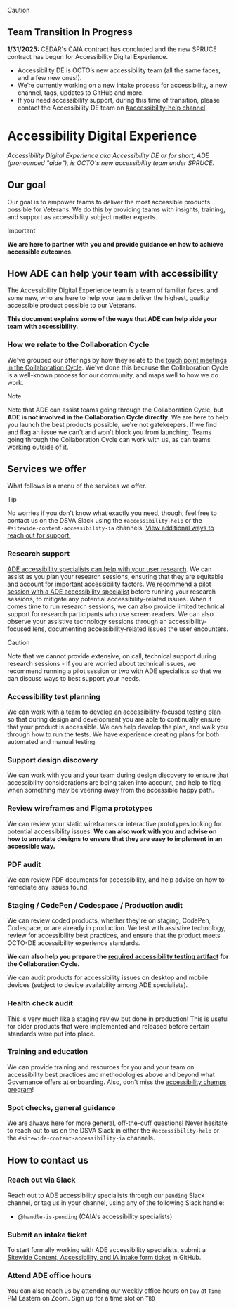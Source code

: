 > [!CAUTION]
> ## Team Transition In Progress
> **1/31/2025:** CEDAR's CAIA contract has concluded and the new SPRUCE contract has begun for Accessibility Digital Experience.
> - Accessibility DE is OCTO’s new accessibility team (all the same faces, and a few new ones!).
> - We’re currently working on a new intake process for accessibility, a new channel, tags, updates to GitHub and more.
> - If you need accessibility support, during this time of transition, please contact the Accessibility DE team on [#accessibility-help channel](https://dsva.slack.com/archives/C8E985R32).



# Accessibility Digital Experience

_Accessibility Digital Experience aka Accessibility DE or for short, ADE (pronounced "aide"), is OCTO's new accessibility team under SPRUCE._
## Our goal
Our goal is to empower teams to deliver the most accessible products possible for Veterans. We do this by providing teams with insights, training, and support as accessibility subject matter experts.

> [!IMPORTANT]
> **We are here to partner with you and provide guidance on how to achieve accessible outcomes**.

## How ADE can help your team with accessibility
The Accessibility Digital Experience team is a team of familiar faces, and some new, who are here to help your team deliver the highest, quality accessible product possible to our Veterans. 

**This document explains some of the ways that ADE can help aide your team with accessibility.**

### How we relate to the Collaboration Cycle
We've grouped our offerings by how they relate to the [touch point meetings in the Collaboration Cycle](https://depo-platform-documentation.scrollhelp.site/collaboration-cycle/). We've done this because the Collaboration Cycle is a well-known process for our community, and maps well to how we do work. 

> [!NOTE]
> Note that ADE can assist teams going through the Collaboration Cycle, but **ADE is not involved in the Collaboration Cycle directly**. We are here to help you launch the best products possible, we're not gatekeepers. If we find and flag an issue we can't and won't block you from launching. Teams going through the Collaboration Cycle can work with us, as can teams working outside of it.

## Services we offer
What follows is a menu of the services we offer. 
> [!TIP]
> No worries if you don't know what exactly you need, though, feel free to contact us on the DSVA Slack using the `#accessibility-help` or the `#sitewide-content-accessibility-ia` channels. [View additional ways to reach out for support.](https://github.com/department-of-veterans-affairs/va.gov-team/edit/master/teams/CAIA/accessibility/README.md#how-to-contact-us)

### Research support
[ADE accessibility specialists can help with your user research](https://github.com/department-of-veterans-affairs/va.gov-team/issues/new?template=caia-a11y-research.yaml). We can assist as you plan your research sessions, ensuring that they are equitable and account for important accessibility factors. [We recommend a pilot session with a ADE accessibility specialist](https://github.com/department-of-veterans-affairs/va.gov-team/blob/master/teams/CAIA/accessibility/assistive-tech-pilot-guide.md) before running your research sessions, to mitigate any potential accessibility-related issues. When it comes time to run research sessions, we can also provide limited technical support for research participants who use screen readers. We can also observe your assistive technology sessions through an accessibility-focused lens, documenting accessibility-related issues the user encounters. 
> [!CAUTION]
> Note that we cannot provide extensive, on call, technical support during research sessions - if you are worried about technical issues, we recommend running a pilot session or two with ADE specialists so that we can discuss ways to best support your needs.

### Accessibility test planning
We can work with a team to develop an accessibility-focused testing plan so that during design and development you are able to continually ensure that your product is accessible. We can help develop the plan, and walk you through how to run the tests. We have experience creating plans for both automated and manual testing.

### Support design discovery
We can work with you and your team during design discovery to ensure that accessibility considerations are being taken into account, and help to flag when something may be veering away from the accessible happy path.

### Review wireframes and Figma prototypes
We can review your static wireframes or interactive prototypes looking for potential accessibility issues. **We can also work with you and advise on how to annotate designs to ensure that they are easy to implement in an accessible way.**

### PDF audit
We can review PDF documents for accessibility, and help advise on how to remediate any issues found.

### Staging / CodePen / Codespace / Production audit
We can review coded products, whether they're on staging, CodePen, Codespace, or are already in production. We test with assistive technology, review for accessibility best practices, and ensure that the product meets OCTO-DE accessibility experience standards. 

**We can also help you prepare the [required accessibility testing artifact](https://depo-platform-documentation.scrollhelp.site/collaboration-cycle/prepare-for-an-accessibility-staging-review#artifact) for the Collaboration Cycle.**

We can audit products for accessibility issues on desktop and mobile devices (subject to device availability among ADE specialists).

### Health check audit
This is very much like a staging review but done in production! This is useful for older products that were implemented and released before certain standards were put into place.

### Training and education
We can provide training and resources for you and your team on accessibility best practices and methodologies above and beyond what Governance offers at onboarding. Also, don't miss the [accessibility champs program](https://github.com/department-of-veterans-affairs/va.gov-team/tree/master/teams/vsa/accessibility/a11y-champs)!

### Spot checks, general guidance
We are always here for more general, off-the-cuff questions! Never hesitate to reach out to us on the DSVA Slack in either the `#accessibility-help` or the `#sitewide-content-accessibility-ia` channels.

## How to contact us
### Reach out via Slack
Reach out to ADE accessibility specialists through our `pending` Slack channel, or tag us in your channel, using any of the following Slack handle:
- @`handle-is-pending` (CAIA's accessibility specialists)

### Submit an intake ticket
To start formally working with ADE accessibility specialists, submit a [Sitewide Content, Accessibility, and IA intake form ticket](https://github.com/department-of-veterans-affairs/va.gov-team/issues/new?assignees=strelichl%2CNaomiPMC&labels=sitewide+CAIA&projects=&template=sitewide-CAIA-intake-form.md&title=%5BCAIA+Intake%5D+%3CTeam+Name%3E%3A+%3CInitiative+Name%3E) in GitHub.

### Attend ADE office hours
You can also reach us by attending our weekly office hours on `Day` at `Time` PM Eastern on Zoom. Sign up for a time slot on `TBD`
